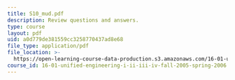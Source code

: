```yaml
---
title: S10_mud.pdf
description: Review questions and answers.
type: course
layout: pdf
uid: a0d779de381559cc3258770437ad8e68
file_type: application/pdf
file_location: >-
  https://open-learning-course-data-production.s3.amazonaws.com/16-01-unified-engineering-i-ii-iii-iv-fall-2005-spring-2006/a0d779de381559cc3258770437ad8e68_S10_mud.pdf
course_id: 16-01-unified-engineering-i-ii-iii-iv-fall-2005-spring-2006
---
```

